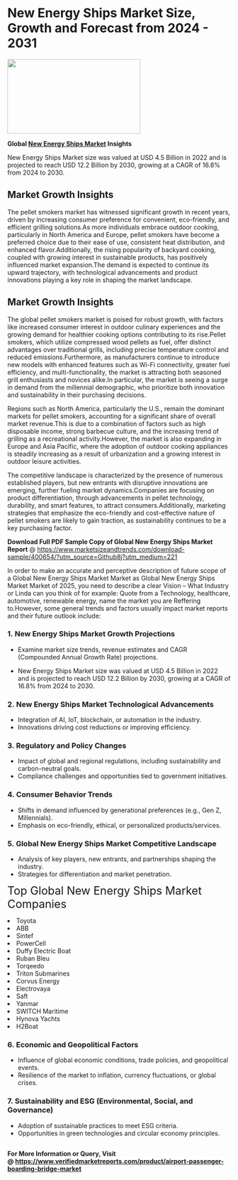 <H1>New Energy Ships Market Size, Growth and Forecast from 2024 - 2031</H1><img class="aligncenter size-medium wp-image-584254" src="https://thirdeyenews.in/wp-content/uploads/2024/09/Global-Market-Research-300x168.jpeg" alt="" width="300" height="168" /><p><strong>Global&nbsp;<a href="https://www.marketsizeandtrends.com/download-sample/400654/?utm_source=Github8j?utm_medium=221">New Energy Ships Market</a> Insights</strong></p><p>New Energy Ships Market size was valued at USD 4.5 Billion in 2022 and is projected to reach USD 12.2 Billion by 2030, growing at a CAGR of 16.8% from 2024 to 2030.</p><p><h2>Market Growth Insights</h2> <p>The pellet smokers market has witnessed significant growth in recent years, driven by increasing consumer preference for convenient, eco-friendly, and efficient grilling solutions.As more individuals embrace outdoor cooking, particularly in North America and Europe, pellet smokers have become a preferred choice due to their ease of use, consistent heat distribution, and enhanced flavor.Additionally, the rising popularity of backyard cooking, coupled with growing interest in sustainable products, has positively influenced market expansion.The demand is expected to continue its upward trajectory, with technological advancements and product innovations playing a key role in shaping the market landscape.</p> <h2>Market Growth Insights</h2> <p>The global pellet smokers market is poised for robust growth, with factors like increased consumer interest in outdoor culinary experiences and the growing demand for healthier cooking options contributing to its rise.Pellet smokers, which utilize compressed wood pellets as fuel, offer distinct advantages over traditional grills, including precise temperature control and reduced emissions.Furthermore, as manufacturers continue to introduce new models with enhanced features such as Wi-Fi connectivity, greater fuel efficiency, and multi-functionality, the market is attracting both seasoned grill enthusiasts and novices alike.In particular, the market is seeing a surge in demand from the millennial demographic, who prioritize both innovation and sustainability in their purchasing decisions.</p> <p>Regions such as North America, particularly the U.S., remain the dominant markets for pellet smokers, accounting for a significant share of overall market revenue.This is due to a combination of factors such as high disposable income, strong barbecue culture, and the increasing trend of grilling as a recreational activity.However, the market is also expanding in Europe and Asia Pacific, where the adoption of outdoor cooking appliances is steadily increasing as a result of urbanization and a growing interest in outdoor leisure activities.</p> <p>The competitive landscape is characterized by the presence of numerous established players, but new entrants with disruptive innovations are emerging, further fueling market dynamics.Companies are focusing on product differentiation, through advancements in pellet technology, durability, and smart features, to attract consumers.Additionally, marketing strategies that emphasize the eco-friendly and cost-effective nature of pellet smokers are likely to gain traction, as sustainability continues to be a key purchasing factor.</p> <p><span class=""><strong>Download Full PDF Sample Copy of Global New Energy Ships Market Report</strong> @ <a href="https://www.marketsizeandtrends.com/download-sample/400654/?utm_source=Github8j?utm_medium=221" target="_blank">https://www.marketsizeandtrends.com/download-sample/400654/?utm_source=Github8j?utm_medium=221</a></span></p><p>In order to make an accurate and perceptive description of future scope of a Global&nbsp;New Energy Ships Market Market as Global&nbsp;New Energy Ships Market Market of 2025, you need to describe a clear Vision &ndash; What Industry or Linda can you think of for example: Quote from a Technology, healthcare, automotive, renewable energy, name the market you are Reffering to.However, some general trends and factors usually impact market reports and their future outlook include:</p><h3>1.&nbsp;<strong>New Energy Ships Market Growth Projections</strong></h3><ul><li>Examine market size trends, revenue estimates and CAGR (Compounded Annual Growth Rate) projections.</li><li><p>New Energy Ships Market size was valued at USD 4.5 Billion in 2022 and is projected to reach USD 12.2 Billion by 2030, growing at a CAGR of 16.8% from 2024 to 2030.</p></li></ul><h3>2.&nbsp;<strong>New Energy Ships Market Technological Advancements</strong></h3><ul><li>Integration of AI, IoT, blockchain, or automation in the industry.</li><li>Innovations driving cost reductions or improving efficiency.</li></ul><h3>3.&nbsp;<strong>Regulatory and Policy Changes</strong></h3><ul><li>Impact of global and regional regulations, including sustainability and carbon-neutral goals.</li><li>Compliance challenges and opportunities tied to government initiatives.</li></ul><h3>4.&nbsp;<strong>Consumer Behavior Trends</strong></h3><ul><li>Shifts in demand influenced by generational preferences (e.g., Gen Z, Millennials).</li><li>Emphasis on eco-friendly, ethical, or personalized products/services.</li></ul><h3>5.&nbsp;<strong>Global New Energy Ships Market Competitive Landscape</strong></h3><ul><li>Analysis of key players, new entrants, and partnerships shaping the industry.</li><li>Strategies for differentiation and market penetration.</li></ul><p data-pm-slice="1 1 []"><span style="color: inherit; font-family: inherit; font-size: 25px;">Top Global New Energy Ships Market Companies</span></p><div class="" data-test-id=""><p><li>Toyota</li><li> ABB</li><li> Sintef</li><li> PowerCell</li><li> Duffy Electric Boat</li><li> Ruban Bleu</li><li> Torqeedo</li><li> Triton Submarines</li><li> Corvus Energy</li><li> Electrovaya</li><li> Saft</li><li> Yanmar</li><li> SWITCH Maritime</li><li> Hynova Yachts</li><li> H2Boat</li></p></div><h3>6.&nbsp;<strong>Economic and Geopolitical Factors</strong></h3><ul><li>Influence of global economic conditions, trade policies, and geopolitical events.</li><li>Resilience of the market to inflation, currency fluctuations, or global crises.</li></ul><h3>7.&nbsp;<strong>Sustainability and ESG (Environmental, Social, and Governance)</strong></h3><ul><li>Adoption of sustainable practices to meet ESG criteria.</li><li>Opportunities in green technologies and circular economy principles.</li></ul><h2><strong style="font-size: 14px;">For More Information or Query, Visit @&nbsp;</strong><a style="background-color: #ffffff; font-size: 14px;" href="https://www.marketsizeandtrends.com/report/new-energy-ships-market/" target="_blank">https://www.verifiedmarketreports.com/product/airport-passenger-boarding-bridge-market</a></h2>